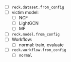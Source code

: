 - [ ] `reck.dataset.from_config`
- [ ] victim model:
  - [ ] NCF
  - [ ] LightGCN
  - [ ] MF
- [ ] `reck.model.from_config`
- [ ] Workflow: 
  - [ ] normal: train, evaluate
- [ ] `reck.workflow.from_config`
  - [ ] `normal`